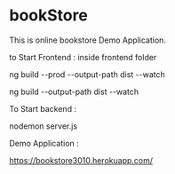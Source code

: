 # bookStore

This is online bookstore Demo Application.

to Start Frontend :
inside frontend folder

ng build --prod --output-path dist --watch

ng build --output-path dist --watch

To Start backend :

nodemon server.js


Demo Application :

https://bookstore3010.herokuapp.com/
